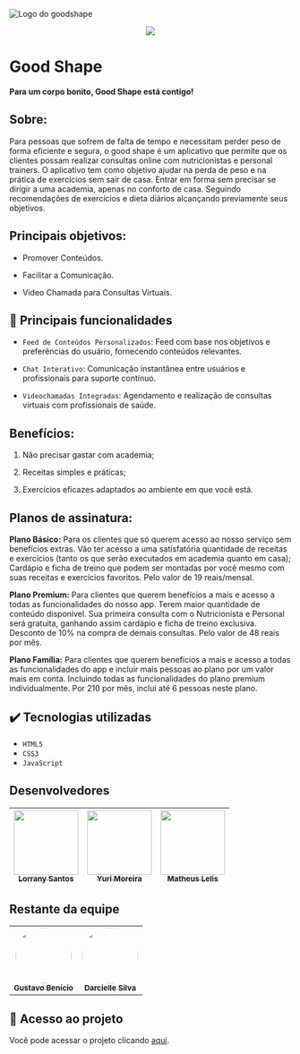 ![Logo do goodshape](https://github.com/yurimoreira08/goodshape/blob/main/imagens/good.png?raw=true)


<p align="center">
<img loading="lazy" src="http://img.shields.io/static/v1?label=STATUS&message=EM%20DESENVOLVIMENTO&color=GREEN&style=for-the-badge"/>
</p>

# Good Shape
**Para um corpo bonito, Good Shape está contigo!**


## Sobre:
Para pessoas que sofrem de falta de tempo e necessitam perder peso de forma eficiente e segura, o good shape é um aplicativo que permite que os clientes possam realizar consultas online com nutricionistas e personal trainers. O aplicativo tem como objetivo ajudar na perda de peso e na prática de exercícios sem sair de casa. Entrar em forma sem precisar se dirigir a uma academia, apenas no conforto de casa. Seguindo recomendações de exercícios e dieta diários alcançando previamente seus objetivos.


## Principais objetivos:
* Promover Conteúdos.
  
* Facilitar a Comunicação.
  
* Video Chamada para Consultas Virtuais.
  

## 🔨 Principais funcionalidades

- `Feed de Conteúdos Personalizados`: Feed com base nos objetivos e preferências do usuário, fornecendo conteúdos relevantes.

- `Chat Interativo`: Comunicação instantânea entre usuários e profissionais para suporte contínuo.

- `Videochamadas Integradas`: Agendamento e realização de consultas virtuais com profissionais de saúde.

## Benefícios:
1. Não precisar gastar com academia;

2. Receitas simples e práticas;

3. Exercícios eficazes adaptados ao ambiente em que você está.

## Planos de assinatura:
**Plano Básico:** Para os clientes que só querem acesso ao nosso serviço sem benefícios extras. Vão ter acesso a uma satisfatória quantidade de receitas e exercícios (tanto os que serão executados em academia quanto em casa); Cardápio e ficha de treino que podem ser montadas por você mesmo com suas receitas e exercícios favoritos. Pelo valor de 19 reais/mensal.

**Plano Premium:** Para clientes que querem benefícios a mais e acesso a todas as funcionalidades do nosso app. Terem maior quantidade de conteúdo disponível. Sua primeira consulta com o Nutricionista e Personal será gratuita, ganhando assim cardápio e ficha de treino exclusiva. Desconto de 10% na compra de demais consultas. Pelo valor de 48 reais por mês.

**Plano Família:** Para clientes que querem benefícios a mais e acesso a todas as funcionalidades do app e incluir mais pessoas ao plano por um valor mais em conta. Incluindo  todas as funcionalidades do plano premium individualmente. Por 210 por mês, inclui até 6 pessoas neste plano.

## ✔️ Tecnologias utilizadas

- ``HTML5``
- ``CSS3``
- ``JavaScript``



## Desenvolvedores
| [<img loading="lazy" src="https://avatars.githubusercontent.com/u/128076962?v=4" width=115><br><sub>Lorrany Santos</sub>](https://github.com/Lorranyy) |  [<img loading="lazy" src="https://avatars.githubusercontent.com/u/128077291?v=4" width=115><br><sub>Yuri Moreira</sub>](https://github.com/yurimoreira08) |  [<img loading="lazy" src="https://avatars.githubusercontent.com/u/127348880?v=4" width=115><br><sub>Matheus Lelis</sub>](https://github.com/leliszx) |
| :---: | :---: | :---: |



## Restante da equipe
<table>
  <tr>
    <td align="center"><a href="https://github.com/gustavobml"><img style="border-radius: 50%;" src="https://avatars.githubusercontent.com/u/127344837?v=4" width="100px;" alt=""/><br /><sub><b>Gustavo Benício</b></sub></td>
    <td align="center"><a href="https://github.com/Darcigatinha123"><img style="border-radius: 50%;" src="https://avatars.githubusercontent.com/u/127349074?v=4" width="100px;" alt=""/><br /><sub><b>Darcielle Silva</b></sub></td>
    
</table>


## 📁 Acesso ao projeto
Você pode acessar o projeto clicando [aqui](https://goodshape.netlify.app/).





